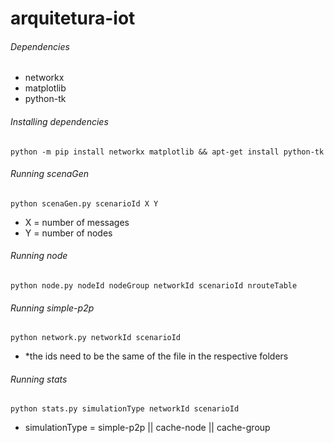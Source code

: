 # arquitetura-iot

###### Dependencies
- networkx
- matplotlib
- python-tk

###### Installing dependencies

``` python -m pip install networkx matplotlib && apt-get install python-tk ```

###### Running scenaGen

``` python scenaGen.py scenarioId X Y  ```

- X = number of messages
- Y = number of nodes

###### Running node

```python node.py nodeId nodeGroup networkId scenarioId nrouteTable ```

###### Running simple-p2p

``` python network.py networkId scenarioId ```
- *the ids need to be the same of the file in the respective folders

###### Running stats

``` python stats.py simulationType networkId scenarioId ```
- simulationType = simple-p2p || cache-node || cache-group